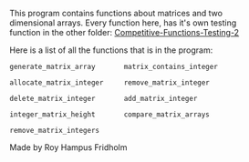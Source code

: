 
This  program  contains  functions  about  matrices  and   two  
dimensional arrays. Every function here, has it's own  testing  
function in the other folder: [Competitive-Functions-Testing-2](https://github.com/H4PE0N/Competitive-Programming/tree/master/Competitive-Testing-Folder/Competitive-Functions-Testing-2)

Here is a list of all the functions that is  in  the  program:

```
generate_matrix_array       matrix_contains_integer

allocate_matrix_integer     remove_matrix_integer

delete_matrix_integer       add_matrix_integer

integer_matrix_height       compare_matrix_arrays

remove_matrix_integers
```

Made by Roy Hampus Fridholm
